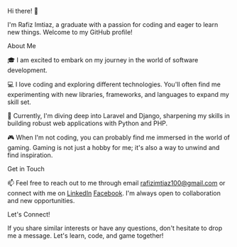 Hi there! 👋

I'm Rafiz Imtiaz, a graduate with a passion for coding and eager to learn new things. Welcome to my GitHub profile!

About Me

🎓 I am excited to embark on my journey in the world of software development.

💻 I love coding and exploring different technologies. You'll often find me experimenting with new libraries, frameworks, and languages to expand my skill set.

🚀 Currently, I'm diving deep into Laravel and Django, sharpening my skills in building robust web applications with Python and PHP.

🎮 When I'm not coding, you can probably find me immersed in the world of gaming. Gaming is not just a hobby for me; it's also a way to unwind and find inspiration.

Get in Touch

📫 Feel free to reach out to me through email rafizimtiaz100@gmail.com or connect with me on [LinkedIn](https://www.linkedin.com/in/rafiz-imtiaz-354100185/) [Facebook](https://www.facebook.com/RafizImtiazAbir). 
I'm always open to collaboration and new opportunities.

Let's Connect!

If you share similar interests or have any questions, don't hesitate to drop me a message. Let's learn, code, and game together!
